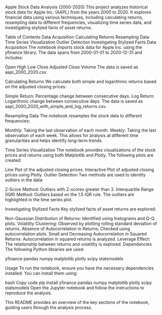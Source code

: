Apple Stock Data Analysis (2000-2020)
This project analyzes historical stock data for Apple Inc. (AAPL) from the years 2000 to 2020. It explores financial data using various techniques, including calculating returns, resampling data to different frequencies, visualizing time series data, and investigating stylized facts of asset returns.

Table of Contents
Data Acquisition
Calculating Returns
Resampling Data
Time Series Visualization
Outlier Detection
Investigating Stylized Facts
Data Acquisition
The notebook imports stock data for Apple Inc. using the yfinance library. The data spans from 2000-01-01 to 2020-12-31 and includes:

Open
High
Low
Close
Adjusted Close
Volume
The data is saved as aapl_2000_2020.csv.

Calculating Returns
We calculate both simple and logarithmic returns based on the adjusted closing prices:

Simple Return: Percentage change between consecutive days.
Log Return: Logarithmic change between consecutive days.
The data is saved as aapl_2000_2020_with_simple_and_log_returns.csv.

Resampling Data
The notebook resamples the stock data to different frequencies:

Monthly: Taking the last observation of each month.
Weekly: Taking the last observation of each week.
This allows for analysis at different time granularities and helps identify long-term trends.

Time Series Visualization
The notebook provides visualizations of the stock prices and returns using both Matplotlib and Plotly. The following plots are created:

Line Plot of the adjusted closing prices.
Interactive Plot of adjusted closing prices using Plotly.
Outlier Detection
Two methods are used to identify outliers in the data:

Z-Score Method: Outliers with Z-scores greater than 3.
Interquartile Range (IQR) Method: Outliers based on the 1.5 IQR rule.
The outliers are highlighted in the time series plot.

Investigating Stylized Facts
Key stylized facts of asset returns are explored:

Non-Gaussian Distribution of Returns: Identified using histograms and Q-Q plots.
Volatility Clustering: Observed by plotting rolling standard deviation of returns.
Absence of Autocorrelation in Returns: Checked using autocorrelation plots.
Small and Decreasing Autocorrelation in Squared Returns: Autocorrelation in squared returns is analyzed.
Leverage Effect: The relationship between returns and volatility is explored.
Dependencies
The following Python libraries are used:

yfinance
pandas
numpy
matplotlib
plotly
scipy
statsmodels

Usage
To run the notebook, ensure you have the necessary dependencies installed. You can install them using:

bash
Copy code
pip install yfinance pandas numpy matplotlib plotly scipy statsmodels
Open the Jupyter notebook and follow the instructions to reproduce the analysis.

This README provides an overview of the key sections of the notebook, guiding users through the analysis process.
